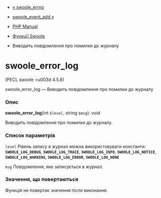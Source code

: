 - [« swoole_errno](function.swoole-errno.md)
- [swoole_event_add »](function.swoole-event-add.md)

- [PHP Manual](index.md)
- [Функції Swoole](ref.swoole-funcs.md)
- Виводить повідомлення про помилки до журналу

# swoole_error_log

(PECL swoole \>u003d 4.5.8)

swoole_error_log — Виводить повідомлення про помилки до журналу

### Опис

**swoole_error_log**(int `$level`, string `$msg`): void

Виводить повідомлення про помилки до журналу.

### Список параметрів

`level`
Рівень запису в журнал можна використовувати константи:
**`SWOOLE_LOG_DEBUG`**, **`SWOOLE_LOG_TRACE`**, **`SWOOLE_LOG_INFO`**,
**`SWOOLE_LOG_NOTICE`**, **`SWOOLE_LOG_WARNING`**,
**`SWOOLE_LOG_ERROR`**, **`SWOOLE_LOG_NONE`**

`msg`
Повідомлення, яке записується в журнал.

### Значення, що повертаються

Функція не повертає значення після виконання.
